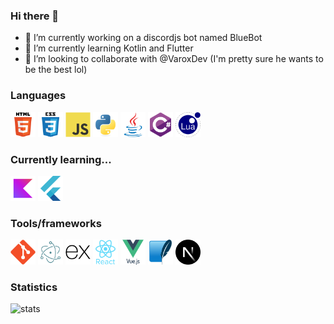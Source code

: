 ### Hi there 👋

- 🔭 I’m currently working on a discordjs bot named BlueBot
- 🌱 I’m currently learning Kotlin and Flutter
- 👯 I’m looking to collaborate with @VaroxDev (I'm pretty sure he wants to be the best lol)

<h3>Languages</h3>
<p>
    <img src="https://raw.githubusercontent.com/devicons/devicon/master/icons/html5/html5-original-wordmark.svg" alt="html5" width="40" height="40"/>
    <img src="https://raw.githubusercontent.com/devicons/devicon/master/icons/css3/css3-original-wordmark.svg" alt="css3" width="40" height="40"/>
    <img src="https://raw.githubusercontent.com/devicons/devicon/master/icons/javascript/javascript-original.svg" alt="javascript" width="40" height="40"/>
    <img src="https://raw.githubusercontent.com/devicons/devicon/master/icons/python/python-original.svg" alt="python" width="40" height="40"/>
    <img src="https://raw.githubusercontent.com/devicons/devicon/master/icons/java/java-original.svg" alt="java" width="40" height="40"/>
    <img src="https://raw.githubusercontent.com/devicons/devicon/master/icons/csharp/csharp-original.svg" alt="csharp" width="40" height="40"/>
    <img src="https://raw.githubusercontent.com/devicons/devicon/master/icons/lua/lua-original.svg" alt="lua" width="40" height="40"/>
</p>

<h3>Currently learning...</h3>
<p>
    <img src="https://raw.githubusercontent.com/devicons/devicon/master/icons/kotlin/kotlin-original.svg" alt="kotlin" width="40" height="40"/>
    <img src="https://raw.githubusercontent.com/devicons/devicon/master/icons/flutter/flutter-original.svg" alt="flutter" width="40" height="40"/>
</p>
    
<h3>Tools/frameworks</h3>
<p>
    <img src="https://raw.githubusercontent.com/devicons/devicon/master/icons/git/git-original.svg" alt="git" width="40" height="40"/>
    <img src="https://raw.githubusercontent.com/devicons/devicon/master/icons/electron/electron-original.svg" alt="electron" width="40" height="40"/>
    <img src="https://raw.githubusercontent.com/devicons/devicon/master/icons/express/express-original.svg" alt="express" width="40" height="40"/>
    <img src="https://raw.githubusercontent.com/devicons/devicon/master/icons/react/react-original-wordmark.svg" alt="react" width="40" height="40"/>
    <img src="https://raw.githubusercontent.com/devicons/devicon/master/icons/vuejs/vuejs-original-wordmark.svg" alt="vuejs" width="40" height="40"/>
    <img src="https://github.com/devicons/devicon/blob/master/icons/sqlite/sqlite-original.svg" alt="sqlite" width="40" height="40"/>
    <img src="https://github.com/devicons/devicon/blob/master/icons/nextjs/nextjs-original.svg" alt="nextjs" width="40" height="40" />
</p>

<h3>Statistics</h3>
<p>
    <img src="https://github-readme-stats.vercel.app/api?username=amolinarius&show_icons=true&locale=en&theme=github_dark_dimmed" alt="stats"/>
</p>

